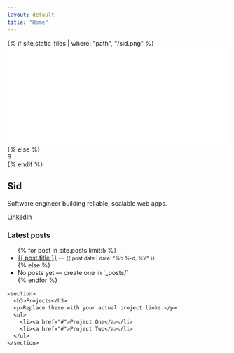 ```yaml
---
layout: default
title: "Home"
---
```


<div class="home-grid">
  <div class="profile-card card">
    {% if site.static_files | where: "path", "/sid.png" %}
      <img src="./sid.png" alt="Sid" class="avatar">
    {% else %}
      <div class="avatar placeholder">S</div>
    {% endif %}
    <h2>Sid</h2>
    <p class="lead">Software engineer building reliable, scalable web apps.</p>
    <p><a class="btn" href="https://www.linkedin.com/in/sid1992/" target="_blank">LinkedIn</a></p>
  </div>

  <div>
    <section>
      <h3>Latest posts</h3>
      <ul>
        {% for post in site.posts limit:5 %}
          <li><a href="{{ post.url | relative_url }}">{{ post.title }}</a> — <small>{{ post.date | date: "%b %-d, %Y" }}</small></li>
        {% else %}
          <li>No posts yet — create one in `_posts/`</li>
        {% endfor %}
      </ul>
    </section>

    <section>
      <h3>Projects</h3>
      <p>Replace these with your actual project links.</p>
      <ul>
        <li><a href="#">Project One</a></li>
        <li><a href="#">Project Two</a></li>
      </ul>
    </section>
  </div>
</div>
